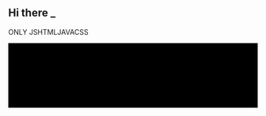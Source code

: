 ## Hi there _

 ONLY JSHTMLJAVACSS
<div align="center">
  <img src="https://github.com/yejong24049/yejong24049/blob/main/yejonggod.gif?raw=true" />
</div>

